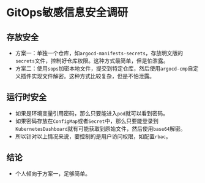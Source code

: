 # GitOps敏感信息安全调研


## 存放安全
- 方案一：单独一个仓库，如`argocd-manifests-secrets`，存放明文版的`secrets`文件，控制好仓库权限。这种方式最简单，但是怕泄露。
- 方案二：使用`sops`加密本地文件，提交到特定仓库，然后使用`argocd-cmp`自定义插件实现文件解密。这种方式比较复杂，但是不怕泄露。


## 运行时安全
- 如果是环境变量引用密码，那么只要能进入`pod`就可以看到密码。
- 如果密码存放在`ConfigMap`或者`Secret`中，那么只要能登录到`KubernetesDashboard`就有可能获取到原始文件，然后使用`base64`解密。
- 所以针对以上情况来说，要控制的是用户访问权限，如配置`rbac`。


## 结论
- 个人倾向于方案一，足够简单。